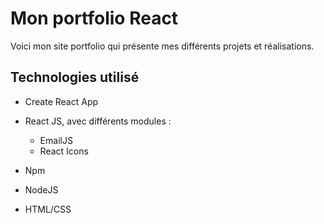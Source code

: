 # Mon portfolio React

Voici mon site portfolio qui présente mes différents projets et réalisations.

## Technologies utilisé

- Create React App
- React JS, avec différents modules :
    - EmailJS
    - React Icons

- Npm
- NodeJS
- HTML/CSS

